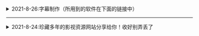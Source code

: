 <details>
  <summary>2021-8-26:字幕制作（所用到的软件在下面的链接中）</summary> 
``` html  ##### 1.下载后将后缀改为ZIP;
##### 2.如果不会使用，请到西瓜视频搜索云边科技工作室，私信教你修改
  ```
  ##### 1.下载后将后缀改为ZIP;
##### 2.如果不会使用，请到西瓜视频搜索云边科技工作室，私信教你修改
 网站名称  网站地址 
字幕工具  https://www.aliyundrive.com/s/5cuMWBL8RpX 
</details>

- - -

<details>
  <summary>2021-8-24:珍藏多年的影视资源网站分享给你！收好别弄丢了</summary>

 电影天堂   https://www.dy2018.com/ 
 电影先生 http://dyxs14.com/  
  555电影 https://www.555dy6.com/   
MK影视https://www.mkvdo.com/
  KK看剧 http://www.kkkanju.com/   
 奈飞星影视https://nfxhd.com/   
 CK电影部落 https://www.ck180.net/   
  
</details>
